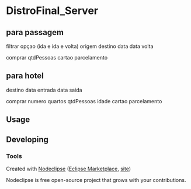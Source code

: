 

# DistroFinal_Server
## para passagem
filtrar
opçao (ida e ida e volta)
origem 
destino
data
data volta

comprar
qtdPessoas
cartao
parcelamento

## para hotel
destino
data entrada
data saida

comprar
numero quartos
qtdPessoas
idade
cartao
parcelamento

## Usage



## Developing



### Tools

Created with [Nodeclipse](https://github.com/Nodeclipse/nodeclipse-1)
 ([Eclipse Marketplace](http://marketplace.eclipse.org/content/nodeclipse), [site](http://www.nodeclipse.org))   

Nodeclipse is free open-source project that grows with your contributions.
